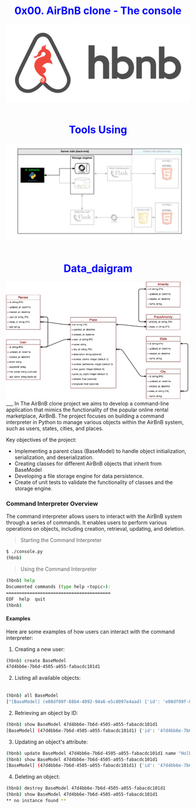 <div style="text-align: center;">
<h1 style="color: blue; font-size: 2em;"> 0x00. AirBnB clone - The console </h1>  
<img src="./images/hbnb.png" alt="Image description" title="Image Title" />
<br>
<br>
<h1 style="color: blue; font-size: 2em;">Tools Using</h1>
<img src="./images/using_tools.png" alt="Image description" title="Image Title" />
<br>
<br>  
<h1 style="color: blue; font-size: 2em;">Data_daigram</h1>
<img src="./images/Data_daigram.jpg" alt="Image description" title="Image Title" />
</div>
___
In The AirBnB clone project we aims to develop a command-line application that mimics the functionality of the popular online rental marketplace, AirBnB. The project focuses on building a command interpreter in Python to manage various objects within the AirBnB system, such as users, states, cities, and places.

Key objectives of the project:
* Implementing a parent class (BaseModel) to handle object initialization, serialization, and deserialization.
* Creating classes for different AirBnB objects that inherit from BaseModel
* Developing a file storage engine for data persistence.
* Create of unit tests to validate the functionality of classes and the storage engine.

### Command Interpreter Overview
The command interpreter allows users to interact with the AirBnB system through a series of commands. It enables users to perform various operations on objects, including creation, retrieval, updating, and deletion.

> Starting the Command Interpreter
```sh
$ ./console.py
(hbnb)
```
> Using the Command Interpreter
```sh
(hbnb) help
Documented commands (type help <topic>):
========================================
EOF  help  quit
(hbnb)
```

#### Examples
Here are some examples of how users can interact with the command interpreter:

1. Creating a new user:
```sh
(hbnb) create BaseModel
47d4bb6e-7b6d-4505-a055-fabacdc101d1
```
2. Listing all available objects:
```sh

(hbnb) all BaseModel
["[BaseModel] (e08df09f-88b4-4092-94a6-e5c8097e4aad) {'id': 'e08df09f-88b4-4092-94a6-e5c8097e4aad', 'created_at': datetime.datetime(2024, 3, 10, 21, 41, 4, 139592), 'updated_at': datetime.datetime(2024, 3, 10, 21, 41, 4, 139610)}", "[BaseModel] (47d4bb6e-7b6d-4505-a055-fabacdc101d1) {'id': '47d4bb6e-7b6d-4505-a055-fabacdc101d1', 'created_at': datetime.datetime(2024, 3, 10, 21, 41, 56, 754352), 'updated_at': datetime.datetime(2024, 3, 10, 21, 41, 56, 754365)}"]
```

2. Retrieving an object by ID:
```sh
(hbnb) show BaseModel 47d4bb6e-7b6d-4505-a055-fabacdc101d1
[BaseModel] (47d4bb6e-7b6d-4505-a055-fabacdc101d1) {'id': '47d4bb6e-7b6d-4505-a055-fabacdc101d1', 'created_at': datetime.datetime(2024, 3, 10, 21, 41, 56, 754352), 'updated_at': datetime.datetime(2024, 3, 10, 21, 41, 56, 754365)}
```
3. Updating an object's attribute:
```sh
(hbnb) update BaseModel 47d4bb6e-7b6d-4505-a055-fabacdc101d1 name "Holberton"
(hbnb) show BaseModel 47d4bb6e-7b6d-4505-a055-fabacdc101d1
[BaseModel] (47d4bb6e-7b6d-4505-a055-fabacdc101d1) {'id': '47d4bb6e-7b6d-4505-a055-fabacdc101d1', 'created_at': datetime.datetime(2024, 3, 10, 21, 41, 56, 754352), 'updated_at': datetime.datetime(2024, 3, 10, 21, 43, 42, 209793), 'name': '"Holberton"'}
```
4. Deleting an object:
```sh
(hbnb) destroy BaseModel 47d4bb6e-7b6d-4505-a055-fabacdc101d1
(hbnb) show BaseModel 47d4bb6e-7b6d-4505-a055-fabacdc101d1
** no instance found **
```

